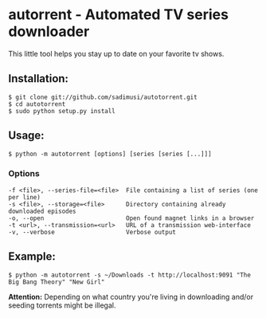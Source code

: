 # autorrent - Automated TV series downloader
This little tool helps you stay up to date on your favorite tv shows.

## Installation:
    $ git clone git://github.com/sadimusi/autotorrent.git
    $ cd autotorrent
    $ sudo python setup.py install

## Usage:
    $ python -m autotorrent [options] [series [series [...]]]

### Options
    -f <file>, --series-file=<file>  File containing a list of series (one per line)
    -s <file>, --storage=<file>      Directory containing already downloaded episodes
    -o, --open                       Open found magnet links in a browser
    -t <url>, --transmission=<url>   URL of a transmission web-interface
    -v, --verbose                    Verbose output

## Example:
    $ python -m autotorrent -s ~/Downloads -t http://localhost:9091 "The Big Bang Theory" "New Girl"

**Attention:** Depending on what country you're living in downloading and/or seeding torrents might be illegal.
